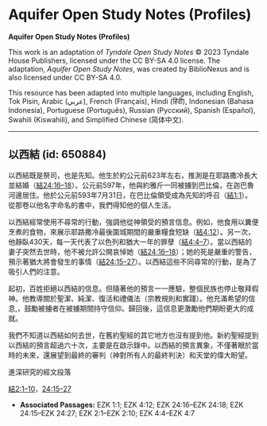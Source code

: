 # Aquifer Open Study Notes (Profiles)

**Aquifer Open Study Notes (Profiles)**

This work is an adaptation of *Tyndale Open Study Notes* © 2023 Tyndale House Publishers, licensed under the CC BY\-SA 4\.0 license. The adaptation, *Aquifer Open Study Notes*, was created by BiblioNexus and is also licensed under CC BY\-SA 4\.0\.

This resource has been adapted into multiple languages, including English, Tok Pisin, Arabic (عربي), French (Français), Hindi (हिंदी), Indonesian (Bahasa Indonesia), Portuguese (Português), Russian (Русский), Spanish (Español), Swahili (Kiswahili), and Simplified Chinese (简体中文).



--------------------------------

## 以西結 (id: 650884)

以西結既是祭司，也是先知。他生於約公元前623年左右，推測是在耶路撒冷長大並結婚（[結24:16–18](https://ref.ly/Ezek24:16-Ezek24:18)）。公元前597年，他與約雅斤一同被擄到巴比倫，在迦巴魯河邊居住。他於公元前593年7月31日，在巴比倫領受成為先知的呼召（[結1:1](https://ref.ly/Ezek1:1)）。從那卷以他名字命名的書中，我們得知他的個人生活。

以西結經常使用不尋常的行動，強調他從神領受的預言信息。例如，他食用以糞便烹煮的食物，來展示耶路撒冷最後圍城期間的嚴重糧食短缺（[結4:12](https://ref.ly/Ezek4:12)）。另一次，他靜臥430天，每一天代表了以色列和猶大一年的罪孽（[結4:4–7](https://ref.ly/Ezek4:4-Ezek4:7)）。當以西結的妻子突然去世時，他不被允許公開哀悼她（[結24:16–18](https://ref.ly/Ezek24:16-Ezek24:18)）；她的死是嚴重的警告，預示著猶大將會發生的事情（[結24:15–27](https://ref.ly/Ezek24:15-Ezek24:27)）。以西結這些不同尋常的行動，是為了吸引人們的注意。

起初，百姓拒絕以西結的信息。但隨著他的預言一一應驗，整個民族也停止敬拜假神。他教導關於聖潔、純潔、復活和禮儀法（宗教規則和實踐）。他充滿希望的信息,，鼓勵被擄者在被擄期間持守信仰。歸回後，這信息更激勵他們期盼更大的成就。

我們不知道以西結如何去世，在舊約聖經的其它地方也沒有提到他。新約聖經提到以西結的預言超過六十次，主要是在啟示錄中。以西結的預言異象，不僅著眼於當時的未來，還展望到最終的審判（神對所有人的最終判決）和天堂的偉大盼望。

進深研究的經文段落

[結2:1–10](https://ref.ly/Ezek2:1-Ezek2:10)，[24:15–27](https://ref.ly/Ezek24:15-Ezek24:27)

* **Associated Passages:** EZK 1:1; EZK 4:12; EZK 24:16–EZK 24:18; EZK 24:15–EZK 24:27; EZK 2:1–EZK 2:10; EZK 4:4–EZK 4:7

